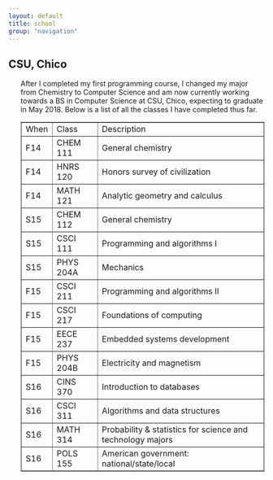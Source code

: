 ```yaml
---
layout: default
title: school
group: "navigation"
---
```


<h2>CSU, Chico</h2>
<ul>
<p>After I completed my first programming course, I changed my major from Chemistry to Computer Science and am now currently working towards a BS in Computer Science at CSU, Chico, expecting to graduate in May 2018.  Below is a list of all the classes I have completed thus far.</p>
<table border="1" frame="box" width="100%" class="table">
<tr>
<td>When</td><td>Class</td><td>Description</td>
</tr><tr>
<td>F14</td><td>CHEM 111</td><td>General chemistry</td>
</tr><tr>
<td>F14</td><td>HNRS 120</td><td>Honors survey of civilization</td>
</tr><tr>
<td>F14</td><td>MATH 121</td><td>Analytic geometry and calculus</td>
</tr><tr>
<td>S15</td><td>CHEM 112</td><td>General chemistry</td>
</tr><tr>
<td>S15</td><td>CSCI 111</td><td>Programming and algorithms I</td>
</tr><tr>
<td>S15</td><td>PHYS 204A</td><td>Mechanics</td>
</tr><tr>
<td>F15</td><td>CSCI 211</td><td>Programming and algorithms II</td>
</tr><tr>
<td>F15</td><td>CSCI 217</td><td>Foundations of computing</td>
</tr><tr>
<td>F15</td><td>EECE 237</td><td>Embedded systems development</td>
</tr><tr>
<td>F15</td><td>PHYS 204B</td><td>Electricity and magnetism</td>
</tr><tr>
<td>S16</td><td>CINS 370</td><td>Introduction to databases</td>
</tr><tr>
<td>S16</td><td>CSCI 311</td><td>Algorithms and data structures</td>
</tr><tr>
<td>S16</td><td>MATH 314</td><td>Probability & statistics for science and technology majors</td>
</tr><tr>
<td>S16</td><td>POLS 155</td><td>American government: national/state/local</td>
</tr>
</table>
</ul>
